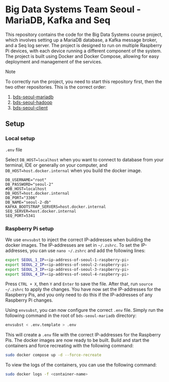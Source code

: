 # Big Data Systems Team Seoul - MariaDB, Kafka and Seq

This repository contains the code for the Big Data Systems course project, which involves setting up a MariaDB database,
a Kafka message broker, and a Seq log server. The project is designed to run on multiple Raspberry Pi devices, with each
device running a different component of the system. The project is built using Docker and Docker Compose, allowing for
easy deployment and management of the services.

> [!NOTE]
> To correctly run the project, you need to start this repository first, then the two other repositories. This is the
> correct order:
>  1. [bds-seoul-mariadb](https://github.com/jathavaan/bds-seoul-mariadb)
>  2. [bds-seoul-hadoop](https://github.com/jathavaan/bds-seoul-hadoop)
>  3. [bds-seoul-client](https://github.com/jathavaan/bds-seoul-client)



## Setup

### Local setup

`.env` file

Select `DB_HOST=localhost` when you want to connect to database from your terminal, IDE or generally on your computer,
and `DB_HOST=host.docker.internal` when you build the docker image.

```dotenv
DB_USERNAME="root"
DB_PASSWORD="seoul-2"
#DB_HOST=localhost
DB_HOST=host.docker.internal
DB_PORT="3306"
DB_NAME="seoul-2-db"
KAFKA_BOOTSTRAP_SERVERS=host.docker.internal
SEQ_SERVER=host.docker.internal
SEQ_PORT=5341
```

### Raspberry Pi setup

We use `envsubst` to inject the correct IP-addresses when building the docker images. The IP-addresses are set in
`~/.zshrc`. To set the IP-addresses, you can use `nano ~/.zshrc` and add the following lines:

```bash
export SEOUL_1_IP=<ip-address-of-seoul-1-raspberry-pi>
export SEOUL_2_IP=<ip-address-of-seoul-2-raspberry-pi>
export SEOUL_3_IP=<ip-address-of-seoul-3-raspberry-pi>
export SEOUL_4_IP=<ip-address-of-seoul-4-raspberry-pi>
```

Press `CTRL + X`, then `Y` and `Enter` to save the file. After that, run `source ~/.zshrc` to apply the changes. You
have now set the IP-addresses for the Raspberry Pis, and you only need to do this if the IP-addresses of any Raspberry
Pi changes.

Using `envsubst`, you can now configure the correct `.env` file. Simply run the following command in the root of
`bds-seoul-mariadb` directory:

```bash
envsubst < .env.template > .env
```

This will create a `.env` file with the correct IP-addresses for the Raspberry Pis. The docker images are now ready to
be built. Build and start the containers and force recreating with the following command:

```bash
sudo docker compose up -d --force-recreate
```

To view the logs of the containers, you can use the following command:

```bash
sudo docker logs -f <container-name>
```